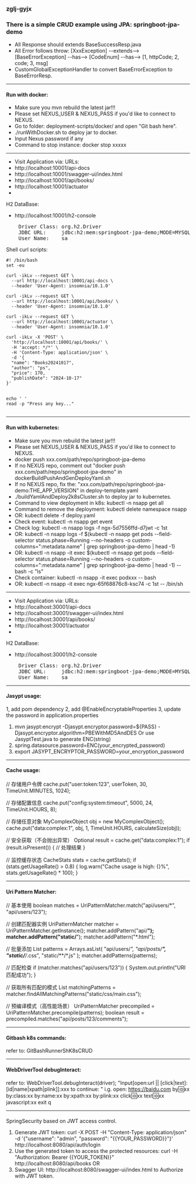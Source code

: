 ### zglj-gyjx
### There is a simple CRUD example using JPA: springboot-jpa-demo
- All Response should extends BaseSuccessResp.java
- All Error follows throw:
  [XxxException] --extends--> [BaseErrorException] --has--> [CodeEnum] --has--> [1, httpCode; 2, code; 3, msg]
- CustomGlobalExceptionHandler to convert BaseErrorException to BaseErrorResp. 

---
#### Run with docker:
- Make sure you mvn rebuild the latest jar!!!
- Please set NEXUS_USER & NEXUS_PASS if you'd like to connect to NEXUS.
- Go to folder: deployment-scripts/docker/ and open "Git bash here".
- ./runWithDocker.sh to deploy jar to docker.
- Input Nexus password if any
- Command to stop instance: docker stop xxxxx
---
- Visit Application via:
URLs:
- http://localhost:10001/api-docs
- http://localhost:10001/swagger-ui/index.html
- http://localhost:10001/api/books/
- http://localhost:10001/actuator
- 
H2 DataBase:
- http://localhost:10001/h2-console
<pre>
    Driver Class: org.h2.Driver
    JDBC URL:     jdbc:h2:mem:springboot-jpa-demo;MODE=MYSQL;DB_CLOSE_DELAY=-1
    User Name:    sa
</pre>

Shell curl scripts:
```shell
#! /bin/bash
set -eu

curl -ikLv --request GET \
  --url http://localhost:10001/api-docs \
  --header 'User-Agent: insomnia/10.1.0'

curl -ikLv --request GET \
  --url http://localhost:10001/api/books/ \
  --header 'User-Agent: insomnia/10.1.0'

curl -ikLv --request GET \
  --url http://localhost:10001/actuator \
  --header 'User-Agent: insomnia/10.1.0'

curl -ikLv -X 'POST' \
  'http://localhost:10001/api/books/' \
  -H 'accept: */*' \
  -H 'Content-Type: application/json' \
  -d '{
  "name": "Books20241017",
  "author": "ps",
  "price": 170,
  "publishDate": "2024-10-17"
}'


echo ' '
read -p "Press any key..."
    
```

---
#### Run with kubernetes:
- Make sure you mvn rebuild the latest jar!!!
- Please set NEXUS_USER & NEXUS_PASS if you'd like to connect to NEXUS.
- docker push xxx.com/path/repo/springboot-jpa-demo
- If no NEXUS repo, comment out "docker push xxx.com/path/repo/springboot-jpa-demo" in dockerBuildPushAndGenDeployYaml.sh
- If no NEXUS repo, fix the: "xxx.com/path/repo/springboot-jpa-demo:THE_APP_VERSION" in deploy-template.yaml
- ./buildYamlAndDeploy2k8sCluster.sh to deploy jar to kubernetes.
- Command to view deployment in k8s: kubectl -n nsapp get all
- Command to remove the deployment: kubectl delete namespace nsapp
- OR: kubectl delete -f deploy.yaml
- Check event: kubectl -n nsapp get event
- Check log: kubectl -n nsapp logs -f ngx-5d7556ffd-d7jwt -c 1st
- OR: kubectl -n nsapp logs -f $(kubectl -n nsapp get pods --field-selector status.phase=Running --no-headers -o custom-columns=":metadata.name" | grep springboot-jpa-demo | head -1)
- OR: kubectl -n nsapp -it exec $(kubectl -n nsapp get pods --field-selector status.phase=Running --no-headers -o custom-columns=":metadata.name" | grep springboot-jpa-demo | head -1) -- bash -c "ls"
- Check container: kubectl -n nsapp -it exec podxxx -- bash 
- OR: kubectl -n nsapp -it exec ngx-65f68876c8-ksc74  -c 1st -- /bin/sh
--- 
- Visit Application via:
  URLs:
- http://localhost:30001/api-docs
- http://localhost:30001/swagger-ui/index.html
- http://localhost:30001/api/books/
- http://localhost:30001/actuator
-
H2 DataBase:
- http://localhost:30001/h2-console
<pre>
    Driver Class: org.h2.Driver
    JDBC URL:     jdbc:h2:mem:springboot-jpa-demo;MODE=MYSQL
    User Name:    sa
</pre>

---
#### Jasypt usage:
1, add pom dependency
2, add @EnableEncryptableProperties
3, update the password in application.properties

   1. mvn jasypt:encrypt -Djasypt.encryptor.password=${PASS} -Djasypt.encryptor.algorithm=PBEWithMD5AndDES
Or use JasyptTest.java to generate ENC(string)
   2. spring.datasource.password=ENC(your_encrypted_password)
   3. export JASYPT_ENCRYPTOR_PASSWORD=your_encryption_password

---
#### Cache usage:
// 存储用户令牌
cache.put("user:token:123", userToken, 30, TimeUnit.MINUTES, 1024);

// 存储配置信息
cache.put("config:system:timeout", 5000, 24, TimeUnit.HOURS, 8);

// 存储任意对象
MyComplexObject obj = new MyComplexObject();
cache.put("data:complex:1", obj, 1, TimeUnit.HOURS, calculateSize(obj));

// 安全获取（不会抛出异常）
Optional<MyComplexObject> result = cache.get("data:complex:1");
if (result.isPresent()) {
// 处理结果
}

// 监控缓存状态
CacheStats stats = cache.getStats();
if (stats.getUsageRate() > 0.8) {
log.warn("Cache usage is high: {}%", stats.getUsageRate() * 100);
}


---
#### Uri Pattern Matcher:
// 基本使用
boolean matches = UriPatternMatcher.match("api/users/*", "api/users/123");

// 创建匹配器实例
UriPatternMatcher matcher = UriPatternMatcher.getInstance();
matcher.addPattern("api/**");
matcher.addPattern("static/**");
matcher.addPattern("*.html");

// 批量添加
List<String> patterns = Arrays.asList(
"api/users/*",
"api/posts/**",
"static/**/*.css",
"static/**/*.js"
);
matcher.addPatterns(patterns);

// 匹配检查
if (matcher.matches("api/users/123")) {
System.out.println("URI匹配成功");
}

// 获取所有匹配的模式
List<String> matchingPatterns = matcher.findAllMatchingPatterns("static/css/main.css");

// 预编译模式（高性能场景）
UriPatternMatcher precompiled = UriPatternMatcher.precompile(patterns);
boolean result = precompiled.matches("api/posts/123/comments");


---
#### Gitbash k8s commands:
refer to: GitBashRunnerShK8sCRUD


---
#### WebDriverTool debugInteract:
refer to: WebDriverTool.debugInteract(driver);
"Input[open:url || [click|text]:[id|name|xpath|plink]]:xxx to continue: "
i.g.
open: https://baidu.com
by:id:xx
by:class:xx
by:name:xx
by:xpath:xx
by:plink:xx
click:id:xx
text:id:xx
javascript:xx
exit
q

---
####
SpringSecurity based on JWT access control.
1. Generate JWT token: curl -X POST -H "Content-Type: application/json" -d '{"username": "admin", "password": "{{YOUR_PASSWORD}}"}' http://localhost:8080/api/auth/login
2. Use the generated token to access the protected resources: curl -H "Authorization: Bearer {{YOUR_TOKEN}}" http://localhost:8080/api/books
OR
3. Swagger UI: http://localhost:8080/swagger-ui/index.html to Authorize with JWT token.

